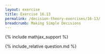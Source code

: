 ```yaml
---
layout: exercise
title: Exercise 16.13
permalink: /decision-theory-exercises/16-13/
breadcrumb: Making Simple Decisions
---
```


{% include mathjax_support %}

<div><i class="arrow-up loader" data-chapter="decision-theory-exercises" data-exercise="ex_13" data-rating="0"></i></div>
{% include_relative question.md %}
